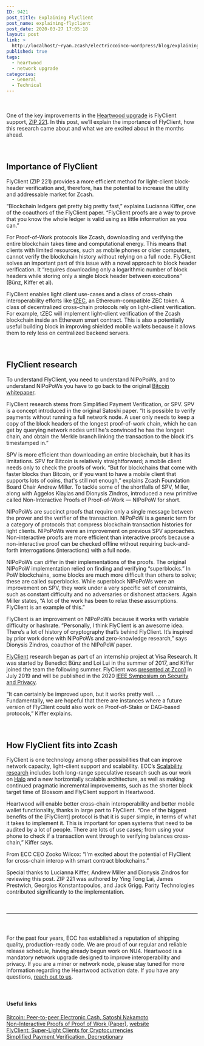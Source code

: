 ```yaml
---
ID: 9421
post_title: Explaining FlyClient
post_name: explaining-flyclient
post_date: 2020-03-27 17:05:18
layout: post
link: >
  http://localhost/~ryan.zcash/electriccoinco-wordpress/blog/explaining-flyclient/
published: true
tags:
  - heartwood
  - network upgrade
categories:
  - General
  - Technical
---
```

<!-- wp:spacer {"height":20} -->
<div style="height:20px" aria-hidden="true" class="wp-block-spacer"></div>
<!-- /wp:spacer -->

<!-- wp:paragraph -->
<p>One of the key improvements in the <a href="https://dev-electriccoinco-wordpress.pantheonsite.io/blog/introducing-heartwood/">Heartwood upgrade</a> is FlyClient support, <a rel="noreferrer noopener" aria-label=" (opens in a new tab)" href="https://zips.z.cash/zip-0221" target="_blank">ZIP 221</a>. In this post, we’ll explain the importance of FlyClient, how this research came about and what we are excited about in the months ahead.</p>
<!-- /wp:paragraph -->

<!-- wp:spacer {"height":20} -->
<div style="height:20px" aria-hidden="true" class="wp-block-spacer"></div>
<!-- /wp:spacer -->

<!-- wp:heading -->
<h2>Importance of FlyClient</h2>
<!-- /wp:heading -->

<!-- wp:paragraph -->
<p>FlyClient (ZIP 221) provides a more efficient method for light-client block-header verification and, therefore, has the potential to increase the utility and addressable market for Zcash.</p>
<!-- /wp:paragraph -->

<!-- wp:paragraph -->
<p>“Blockchain ledgers get pretty big pretty fast,” explains Lucianna Kiffer, one of the coauthors of the FlyClient paper. “FlyClient proofs are a way to prove that you know the whole ledger is valid using as little information as you can.”</p>
<!-- /wp:paragraph -->

<!-- wp:paragraph -->
<p>For Proof-of-Work protocols like Zcash, downloading and verifying the entire blockchain takes time and computational energy. This means that clients with limited resources, such as mobile phones or older computers, cannot verify the blockchain history without relying on a full node. FlyClient solves an important part of this issue with a novel approach to block header verification. It “requires downloading only a logarithmic number of block headers while storing only a single block header between executions” (Bünz, Kiffer et al).&nbsp;</p>
<!-- /wp:paragraph -->

<!-- wp:paragraph -->
<p>FlyClient enables light client use-cases and a class of cross-chain interoperability efforts like <a rel="noreferrer noopener" aria-label=" (opens in a new tab)" href="https://defirate.com/tzec-token/" target="_blank">tZEC</a>, an Ethereum-compatible ZEC token. A class of decentralized cross-chain protocols rely on light-client verification. For example, tZEC will implement light-client verification of the Zcash blockchain inside an Ethereum smart contract. This is also a potentially useful building block in improving shielded mobile wallets because it allows them to rely less on centralized backend servers.<em>&nbsp;</em></p>
<!-- /wp:paragraph -->

<!-- wp:spacer {"height":20} -->
<div style="height:20px" aria-hidden="true" class="wp-block-spacer"></div>
<!-- /wp:spacer -->

<!-- wp:heading -->
<h2>FlyClient research</h2>
<!-- /wp:heading -->

<!-- wp:paragraph -->
<p>To understand FlyClient, you need to understand NIPoPoWs, and to understand NIPoPoWs you have to go back to the original <a href="https://bitcoin.org/bitcoin.pdf" target="_blank" rel="noreferrer noopener" aria-label=" (opens in a new tab)">Bitcoin whitepaper</a>.&nbsp;</p>
<!-- /wp:paragraph -->

<!-- wp:paragraph -->
<p>FlyClient research stems from Simplified Payment Verification, or SPV. SPV is a concept introduced in the original Satoshi paper. “It is possible to verify payments without running a full network node. A user only needs to keep a copy of the block headers of the longest proof-of-work chain, which he can get by querying network nodes until he's convinced he has the longest chain, and obtain the Merkle branch linking the transaction to the block it's timestamped in.”</p>
<!-- /wp:paragraph -->

<!-- wp:paragraph -->
<p>SPV is more efficient than downloading an entire blockchain, but it has its limitations. SPV for Bitcoin is relatively straightforward; a mobile client needs only to check the proofs of work. “But for blockchains that come with faster blocks than Bitcoin, or if you want to have a mobile client that supports lots of coins, that's still not enough,” explains Zcash Foundation Board Chair Andrew Miller. To tackle some of the shortfalls of SPV, Miller, along with Aggelos Kiayias and Dionysis Zindros, introduced a new primitive called Non-Interactive Proofs of Proof-of-Work — NIPoPoW for short.</p>
<!-- /wp:paragraph -->

<!-- wp:paragraph -->
<p>NIPoPoWs are succinct proofs that require only a single message between the prover and the verifier of the transaction. NiPoPoW is a generic term for a category of protocols that compress blockchain transaction histories for light clients. NIPoPoWs were an improvement on previous SPV approaches. Non-interactive proofs are more efficient than interactive proofs because a non-interactive proof can be checked offline without requiring back-and-forth interrogations (interactions) with a full node.</p>
<!-- /wp:paragraph -->

<!-- wp:paragraph -->
<p>NIPoPoWs can differ in their implementations of the proofs. The original NIPoPoW implementation relied on finding and verifying “superblocks.” In PoW blockchains, some blocks are much more difficult than others to solve; these are called superblocks. While superblock NIPoPoWs were an improvement on SPV, they work under a very specific set of constraints, such as constant difficulty and no adversaries or dishonest attackers. Again Miller states, “A lot of the work has been to relax these assumptions. FlyClient is an example of this.”</p>
<!-- /wp:paragraph -->

<!-- wp:paragraph -->
<p>FlyClient is an improvement on NIPoPoWs because it works with variable difficulty or hashrate. “Personally, I think FlyClient is an awesome idea. There’s a lot of history of cryptography that’s behind FlyClient. It’s inspired by prior work done with NIPoPoWs and zero-knowledge research,” says Dionysis Zindros, coauthor of the NIPoPoW paper.</p>
<!-- /wp:paragraph -->

<!-- wp:paragraph -->
<p><a aria-label=" (opens in a new tab)" href="https://eprint.iacr.org/2019/226.pdf" target="_blank" rel="noreferrer noopener">FlyClient</a> research began as part of an internship project at Visa Research. It was started by Benedict Bünz and Loi Lui in the summer of 2017, and Kiffer joined the team the following summer. FlyClient was <a aria-label=" (opens in a new tab)" href="https://www.youtube.com/watch?v=vuzYwutBqjY" target="_blank" rel="noreferrer noopener">presented at Zcon1</a> in July 2019 and will be published in the 2020 <a aria-label=" (opens in a new tab)" href="https://www.computer.org/csdl/proceedings-article/sp/2020/349700b040/1i0rIpXE5gY" target="_blank" rel="noreferrer noopener">IEEE Symposium on Security and Privacy</a>.</p>
<!-- /wp:paragraph -->

<!-- wp:paragraph -->
<p>“It can certainly be improved upon, but it works pretty well. ... Fundamentally, we are hopeful that there are instances where a future version of FlyClient could also work on Proof-of-Stake or DAG-based protocols,” Kiffer explains.</p>
<!-- /wp:paragraph -->

<!-- wp:spacer {"height":20} -->
<div style="height:20px" aria-hidden="true" class="wp-block-spacer"></div>
<!-- /wp:spacer -->

<!-- wp:heading -->
<h2>How FlyClient fits into Zcash</h2>
<!-- /wp:heading -->

<!-- wp:paragraph -->
<p>FlyClient is one technology among other possibilities that can improve network capacity, light-client support and scalability. ECC’s <a href="https://dev-electriccoinco-wordpress.pantheonsite.io/blog/ecc-scaling-research-2019-research-development-milestones/">Scalability research</a> includes both long-range speculative research such as our work on <a href="https://dev-electriccoinco-wordpress.pantheonsite.io/blog/halo-recursive-proof-composition-without-a-trusted-setup/">Halo</a> and a new horizontally scalable architecture, as well as making continued pragmatic incremental improvements, such as the shorter block target time of Blossom and FlyClient support in Heartwood.</p>
<!-- /wp:paragraph -->

<!-- wp:paragraph -->
<p>Heartwood will enable better cross-chain interoperability and better mobile wallet functionality, thanks in large part to FlyClient. “One of the biggest benefits of the [FlyClient] protocol is that it is super simple, in terms of what it takes to implement it. This is important for open systems that need to be audited by a lot of people. There are lots of use cases; from using your phone to check if a transaction went through to verifying balances cross-chain,” Kiffer says.</p>
<!-- /wp:paragraph -->

<!-- wp:paragraph -->
<p>From ECC CEO Zooko Wilcox: “I'm excited about the potential of FlyClient for cross-chain interop with smart contract blockchains.”</p>
<!-- /wp:paragraph -->

<!-- wp:paragraph -->
<p> Special thanks to Lucianna Kiffer, Andrew Miller and Dionysis Zindros for reviewing this post. ZIP 221 was authored by Ying Tong Lai, James Prestwich, Georgios Konstantopoulos, and Jack Grigg. Parity Technologies contributed significantly to the implementation.  </p>
<!-- /wp:paragraph -->

<!-- wp:spacer {"height":20} -->
<div style="height:20px" aria-hidden="true" class="wp-block-spacer"></div>
<!-- /wp:spacer -->

<!-- wp:separator -->
<hr class="wp-block-separator"/>
<!-- /wp:separator -->

<!-- wp:spacer {"height":28} -->
<div style="height:28px" aria-hidden="true" class="wp-block-spacer"></div>
<!-- /wp:spacer -->

<!-- wp:paragraph -->
<p>For the past four years, ECC has established a reputation of shipping quality, production-ready code. We are proud of our regular and reliable release schedule, having already begun work on NU4. Heartwood is a mandatory network upgrade designed to improve interoperability and privacy. If you are a miner or network node, please stay tuned for more information regarding the Heartwood activation date. If you have any questions, <a rel="noreferrer noopener" aria-label=" (opens in a new tab)" href="https://discord.gg/PgcDjbm" target="_blank">reach out to us</a>.</p>
<!-- /wp:paragraph -->

<!-- wp:spacer {"height":20} -->
<div style="height:20px" aria-hidden="true" class="wp-block-spacer"></div>
<!-- /wp:spacer -->

<!-- wp:heading {"level":4} -->
<h4>Useful links</h4>
<!-- /wp:heading -->

<!-- wp:paragraph -->
<p><a href="https://bitcoin.org/bitcoin.pdf" target="_blank" rel="noreferrer noopener" aria-label=" (opens in a new tab)">Bitcoin: Peer-to-peer Electronic Cash, Satoshi Nakamoto</a><br><a href="https://eprint.iacr.org/2017/963.pdf" target="_blank" rel="noreferrer noopener" aria-label=" (opens in a new tab)">Non-Interactive Proofs of Proof of Work (Paper)</a>, <a href="https://nipopows.com/">website</a><br><a href="https://eprint.iacr.org/2019/226.pdf" target="_blank" rel="noreferrer noopener" aria-label=" (opens in a new tab)">FlyClient: Super-Light Clients for Cryptocurrencies</a><br><a href="https://decryptionary.com/dictionary/simplified-payment-verification/" target="_blank" rel="noreferrer noopener" aria-label=" (opens in a new tab)">Simplified Payment Verification, Decryptionary</a><br></p>
<!-- /wp:paragraph -->